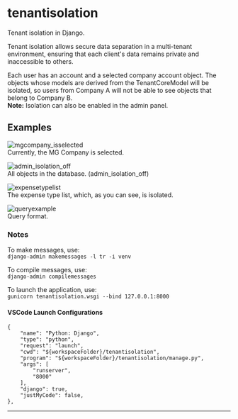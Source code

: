 # tenantisolation
Tenant isolation in Django.

Tenant isolation allows secure data separation in a multi-tenant environment, ensuring that each client's data remains private and inaccessible to others.  

Each user has an account and a selected company account object. The objects whose models are derived from the TenantCoreModel will be isolated,
so users from Company A will not be able to see objects that belong to Company B.  
**Note:** Isolation can also be enabled in the admin panel.

## Examples
![mgcompany_isselected](https://github.com/user-attachments/assets/d136718a-8a85-4006-be1b-e1723e2cdc9a)  
Currently, the MG Company is selected.

![admin_isolation_off](https://github.com/user-attachments/assets/a7b5d678-d6ea-40f3-b4f8-2e778719bb66)  
All objects in the database. (admin_isolation_off)

![expensetypelist](https://github.com/user-attachments/assets/e24529d8-a369-4587-be17-38ccdbbbdba4)  
The expense type list, which, as you can see, is isolated.

![queryexample](https://github.com/user-attachments/assets/0bf80c48-8029-495e-86e2-cbf409612bf6)  
Query format.

### Notes

To make messages, use:  
`django-admin makemessages -l tr -i venv`

To compile messages, use:  
`django-admin compilemessages`

To launch the application, use:   
`gunicorn tenantisolation.wsgi --bind 127.0.0.1:8000`

#### VSCode Launch Configurations

```
{  
    "name": "Python: Django",
    "type": "python",
    "request": "launch",
    "cwd": "${workspaceFolder}/tenantisolation",
    "program": "${workspaceFolder}/tenantisolation/manage.py",
    "args": [
        "runserver",
        "8000"
    ],
    "django": true,
    "justMyCode": false,
},
```

***
